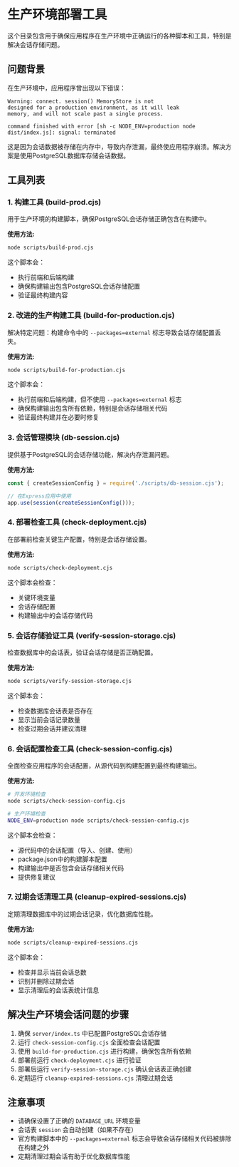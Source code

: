 # 生产环境部署工具

这个目录包含用于确保应用程序在生产环境中正确运行的各种脚本和工具，特别是解决会话存储问题。

## 问题背景

在生产环境中，应用程序曾出现以下错误：

```
Warning: connect. session() MemoryStore is not
designed for a production environment, as it will leak
memory, and will not scale past a single process.

command finished with error [sh -c NODE_ENV=production node dist/index.js]: signal: terminated
```

这是因为会话数据被存储在内存中，导致内存泄漏，最终使应用程序崩溃。解决方案是使用PostgreSQL数据库存储会话数据。

## 工具列表

### 1. 构建工具 (build-prod.cjs)

用于生产环境的构建脚本，确保PostgreSQL会话存储正确包含在构建中。

**使用方法:**
```bash
node scripts/build-prod.cjs
```

这个脚本会：
- 执行前端和后端构建
- 确保构建输出包含PostgreSQL会话存储配置
- 验证最终构建内容

### 2. 改进的生产构建工具 (build-for-production.cjs)

解决特定问题：构建命令中的 `--packages=external` 标志导致会话存储配置丢失。

**使用方法:**
```bash
node scripts/build-for-production.cjs
```

这个脚本会：
- 执行前端和后端构建，但不使用 `--packages=external` 标志
- 确保构建输出包含所有依赖，特别是会话存储相关代码
- 验证最终构建并在必要时修复

### 3. 会话管理模块 (db-session.cjs)

提供基于PostgreSQL的会话存储功能，解决内存泄漏问题。

**使用方法:**
```javascript
const { createSessionConfig } = require('./scripts/db-session.cjs');

// 在Express应用中使用
app.use(session(createSessionConfig()));
```

### 4. 部署检查工具 (check-deployment.cjs)

在部署前检查关键生产配置，特别是会话存储设置。

**使用方法:**
```bash
node scripts/check-deployment.cjs
```

这个脚本会检查：
- 关键环境变量
- 会话存储配置
- 构建输出中的会话存储代码

### 5. 会话存储验证工具 (verify-session-storage.cjs)

检查数据库中的会话表，验证会话存储是否正确配置。

**使用方法:**
```bash
node scripts/verify-session-storage.cjs
```

这个脚本会：
- 检查数据库会话表是否存在
- 显示当前会话记录数量
- 检查过期会话并建议清理

### 6. 会话配置检查工具 (check-session-config.cjs)

全面检查应用程序的会话配置，从源代码到构建配置到最终构建输出。

**使用方法:**
```bash
# 开发环境检查
node scripts/check-session-config.cjs

# 生产环境检查
NODE_ENV=production node scripts/check-session-config.cjs
```

这个脚本会检查：
- 源代码中的会话配置（导入、创建、使用）
- package.json中的构建脚本配置
- 构建输出中是否包含会话存储相关代码
- 提供修复建议

### 7. 过期会话清理工具 (cleanup-expired-sessions.cjs)

定期清理数据库中的过期会话记录，优化数据库性能。

**使用方法:**
```bash
node scripts/cleanup-expired-sessions.cjs
```

这个脚本会：
- 检查并显示当前会话总数
- 识别并删除过期会话
- 显示清理后的会话表统计信息

## 解决生产环境会话问题的步骤

1. 确保 `server/index.ts` 中已配置PostgreSQL会话存储
2. 运行 `check-session-config.cjs` 全面检查会话配置
3. 使用 `build-for-production.cjs` 进行构建，确保包含所有依赖
4. 部署前运行 `check-deployment.cjs` 进行验证
5. 部署后运行 `verify-session-storage.cjs` 确认会话表正确创建
6. 定期运行 `cleanup-expired-sessions.cjs` 清理过期会话

## 注意事项

- 请确保设置了正确的 `DATABASE_URL` 环境变量
- 会话表 `session` 会自动创建（如果不存在）
- 官方构建脚本中的 `--packages=external` 标志会导致会话存储相关代码被排除在构建之外
- 定期清理过期会话有助于优化数据库性能